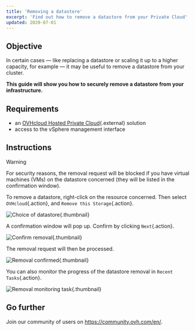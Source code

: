 ```yaml
---
title: 'Removing a datastore'
excerpt: 'Find out how to remove a datastore from your Private Cloud'
updated: 2020-07-01
---
```


## Objective

In certain cases — like replacing a datastore or scaling it up to a higher capacity, for example — it may be useful to remove a datastore from your cluster.

**This guide will show you how to securely remove a datastore from your infrastructure.**

## Requirements

* an [OVHcloud Hosted Private Cloud](https://www.ovhcloud.com/en/enterprise/products/hosted-private-cloud/){.external} solution
* access to the vSphere management interface

## Instructions

> [!warning]
>
> For security reasons, the removal request will be blocked if you have virtual machines (VMs) on the datastore concerned (they will be listed in the confirmation window).
> 

To remove a datastore, right-click on the resource concerned. Then select `OVHcloud`{.action}, and `Remove this Storage`{.action}.

![Choice of datastore](images_removedatastore01.png){.thumbnail}

A confirmation window will pop up. Confirm by clicking `Next`{.action}.

![Confirm removal](images_removedatastore02.png){.thumbnail}

The removal request will then be processed.

![Removal confirmed](images_removedatastore03.png){.thumbnail}

You can also monitor the progress of the datastore removal in `Recent Tasks`{.action}.

![Removal monitoring task](images_removedatastore04.png){.thumbnail}

## Go further

Join our community of users on <https://community.ovh.com/en/>.
